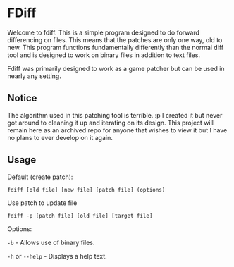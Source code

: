 FDiff
=====

Welcome to fdiff. This is a simple program designed to do forward differencing on files. This means that the patches are only one way, old to new. This program functions fundamentally differently than the normal diff tool and is designed to work on binary files in addition to text files.

Fdiff was primarily designed to work as a game patcher but can be used in nearly any setting.

Notice
------
The algorithm used in this patching tool is terrible. :p I created it but never got around to cleaning it up and iterating on its design. This project will remain here as an archived repo for anyone that wishes to view it but I have no plans to ever develop on it again.

Usage
-----
Default (create patch):
```
fdiff [old file] [new file] [patch file] (options)
```

Use patch to update file
```
fdiff -p [patch file] [old file] [target file]
```

Options:

`-b` - Allows use of binary files.

`-h` or `--help` - Displays a help text.
